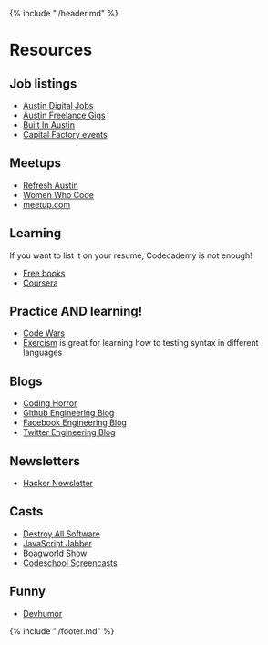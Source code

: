 {% include "./header.md" %}
# Resources

## Job listings
* [Austin Digital Jobs](https://www.facebook.com/groups/austindigitaljobs)
* [Austin Freelance Gigs](https://www.facebook.com/groups/freelanceatx/)
* [Built In Austin](http://www.builtinaustin.com/)
* [Capital Factory events](https://capitalfactory.com/events/)

## Meetups
* [Refresh Austin](http://www.refreshaustin.org/)
* [Women Who Code](http://www.meetup.com/Women-Who-Code-Austin/)
* [meetup.com](http://www.meetup.com/)

## Learning
If you want to list it on your resume, Codecademy is not enough!
* [Free books](https://github.com/vhf/free-programming-books/blob/master/free-programming-books.md)
* [Coursera](https://www.coursera.org/)

## Practice AND learning!
* [Code Wars](https://www.codewars.com/)
* [Exercism](http://exercism.io/) is great for learning how to testing syntax in different languages

## Blogs
* [Coding Horror](https://blog.codinghorror.com/)
* [Github Engineering Blog](http://githubengineering.com/)
* [Facebook Engineering Blog](https://code.facebook.com/posts/)
* [Twitter Engineering Blog](https://blog.twitter.com/engineering)

## Newsletters
* [Hacker Newsletter](http://www.hackernewsletter.com/)

## Casts
* [Destroy All Software](https://www.destroyallsoftware.com/screencasts)
* [JavaScript Jabber](https://devchat.tv/js-jabber)
* [Boagworld Show](https://boagworld.com/show)
* [Codeschool Screencasts](https://www.codeschool.com/screencasts)

## Funny
* [Devhumor](https://devhumor.com/)

{% include "./footer.md" %}
